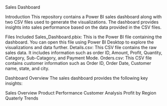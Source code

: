 Sales Dashboard

Introduction
This repository contains a Power BI sales dashboard along with two CSV files used to generate the visualizations. The dashboard provides insights into sales performance based on the data provided in the CSV files.

Files Included
Sales_Dashboard.pbix: This is the Power BI file containing the dashboard. You can open this file using Power BI Desktop to explore the visualizations and data further.
Details.csv: This CSV file contains the raw sales data. It includes information such as order ID, Amount, Profit, Quantity, Catagory, Sub-Catagory, and Payment Mode.
Orders.csv: This CSV file contains customer information such as Order ID, Order Date, Customer name, state, and city.

Dashboard Overview
The sales dashboard provides the following key insights:

Sales Overview
Product Performance
Customer Analysis
Profit by Region
Quaterly Trends

